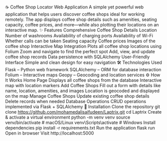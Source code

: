 ☕ Coffee Shop Locator Web Application
A simple yet powerful web application that helps users discover coffee shops ideal for working remotely.
The app displays coffee shop details such as amenities, seating capacity, coffee prices, and more—while also plotting their locations on an interactive map.
✨ Features
Comprehensive Coffee Shop Details
Location
Number of washrooms
Availability of charging ports
Availability of Wi-Fi
Whether calls can be taken
Seating capacity
Coffee prices
Images of the coffee shop
Interactive Map Integration
Plots all coffee shop locations using Folium
Zoom and navigate to find the perfect spot
Add, view, and update coffee shop records
Data persistence with SQLAlchemy
User-Friendly Interface
Simple and clean design for easy navigation
🛠️ Technologies Used
Flask – Python web framework
SQLAlchemy – ORM for database interaction
Folium – Interactive maps
Geopy – Geocoding and location services
⚙️ How It Works
Home Page
Displays all coffee shops from the database
Interactive map with location markers
Add Coffee Shops
Fill out a form with details like name, location, amenities, and images
Location is geocoded and displayed on the map
Manage Coffee Shops
Update existing coffee shop details
Delete records when needed
Database Operations
CRUD operations implemented via Flask + SQLAlchemy
🚀 Installation
Clone the repository
git clone https://github.com/mohamedalisaifudeen/Laptrix.git
cd Laptrix
Create & activate a virtual environment
python -m venv venv
source venv/bin/activate  # macOS/Linux
venv\Scripts\activate     # Windows
Install dependencies
pip install -r requirements.txt
Run the application
flask run
Open in browser
Visit http://localhost:5000
